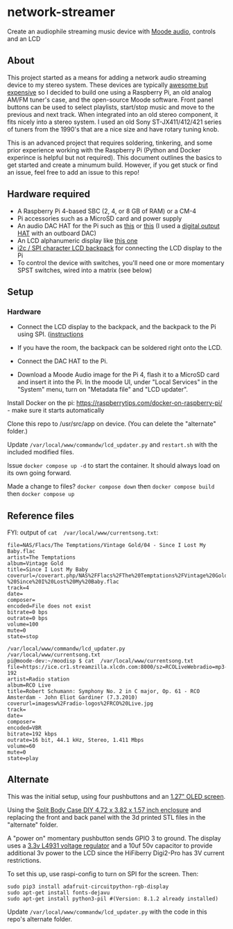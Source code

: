 # network-streamer
Create an audiophile streaming music device with [Moode audio](https://moodeaudio.org/), controls and an LCD

## About
This project started as a means for adding a network audio streaming device to my stereo system. These devices are typically [awesome but expensive](https://www.crutchfield.com/shopsearch/network_streamer.html?&pg=2) so I decided to build one using a Raspberry Pi, an old analog AM/FM tuner's case, and the open-source Moode software. Front panel buttons can be used to select playlists, start/stop music and move to the previous and next track. When integrated into an old stereo component, it fits nicely into a stereo system. I used an old Sony ST-JX411/412/421 series of tuners from the 1990's that are a nice size and have rotary tuning knob.

This is an advanced project that requires soldering, tinkering, and some prior experience working with the Raspberry Pi (Python and Docker experince is helpful but not required). This document outlines the basics to get started and create a minumum build. However, if you get stuck or find an issue, feel free to add an issue to this repo!

## Hardware required

- A Raspberry Pi 4-based SBC (2, 4, or 8 GB of RAM) or a CM-4
- Pi accessories such as a MicroSD card and power supply
- An audio DAC HAT for the Pi such as [this](https://www.raspberrypi.com/products/dac-pro/) or [this](https://www.raspberrypi.com/products/dac-plus/) (I used a [digital output HAT](https://www.hifiberry.com/shop/boards/hifiberry-digi2-pro/) with an outboard DAC)
- An LCD alphanumeric display like [this one](https://www.adafruit.com/product/181)
- [i2c / SPI character LCD backpack](https://www.adafruit.com/product/292) for connecting the LCD display to the Pi
- To control the device with switches, you'll need one or more momentary SPST switches, wired into a matrix (see below)

## Setup

### Hardware

- Connect the LCD display to the backpack, and the backpack to the Pi using SPI. ([instructions](https://learn.adafruit.com/i2c-spi-lcd-backpack/python-circuitpython)
- If you have the room, the backpack can be soldered right onto the LCD.
- Connect the DAC HAT to the Pi.

- Download a Moode Audio image for the Pi 4, flash it to a MicroSD card and insert it into the Pi.
In the moode UI, under "Local Services" in the "System" menu, turn on "Metadata file" and "LCD updater".

Install Docker on the pi: https://raspberrytips.com/docker-on-raspberry-pi/ - make sure it starts automatically

Clone this repo to /usr/src/app on device. (You can delete the "alternate" folder.)

Update `/var/local/www/commandw/lcd_updater.py` and `restart.sh` with the included modified files.

Issue `docker compose up -d` to start the container. It should always load on its own going forward.

Made a change to files? `docker compose down` then `docker compose build` then `docker compose up`


## Reference files

FYI: output of `cat  /var/local/www/currentsong.txt`:

```
file=NAS/Flacs/The Temptations/Vintage Gold/04 - Since I Lost My Baby.flac
artist=The Temptations
album=Vintage Gold
title=Since I Lost My Baby
coverurl=/coverart.php/NAS%2FFlacs%2FThe%20Temptations%2FVintage%20Gold%2F04%20-%20Since%20I%20Lost%20My%20Baby.flac
track=4
date=
composer=
encoded=File does not exist
bitrate=0 bps
outrate=0 bps
volume=100
mute=0
state=stop
```

```
/var/local/www/commandw/lcd_updater.py
/var/local/www/currentsong.txt
pi@moode-dev:~/moodisp $ cat  /var/local/www/currentsong.txt
file=https://ice.cr1.streamzilla.xlcdn.com:8000/sz=RCOLiveWebradio=mp3-192
artist=Radio station
album=RCO Live
title=Robert Schumann: Symphony No. 2 in C major, Op. 61 - RCO Amsterdam - John Eliot Gardiner (7.3.2010)
coverurl=imagesw%2Fradio-logos%2FRCO%20Live.jpg
track=
date=
composer=
encoded=VBR
bitrate=192 kbps
outrate=16 bit, 44.1 kHz, Stereo, 1.411 Mbps
volume=60
mute=0
state=play
```

## Alternate

This was the initial setup, using four pushbuttons and an [1.27" OLED screen](https://www.adafruit.com/product/1673).

Using the [Split Body Case DIY 4.72 x 3.82 x 1.57 inch enclosure](https://www.amazon.com/gp/product/B010DHQPVW) and replacing the front and back panel with the 3d printed STL files in the "alternate" folder.

A "power on" momentary pushbutton sends GPIO 3 to ground. The display uses a [3.3v L4931 voltage regulator](https://www.adafruit.com/product/2166) and a 10uf 50v capacitor to provide additional 3v power to the LCD since the HiFiberry Digi2-Pro has 3V current restrictions.

To set this up, use raspi-config to turn on SPI for the screen. Then:

```
sudo pip3 install adafruit-circuitpython-rgb-display
sudo apt-get install fonts-dejavu
sudo apt-get install python3-pil #(Version: 8.1.2 already installed)
```

Update `/var/local/www/commandw/lcd_updater.py` with the code in this repo's alternate folder.
